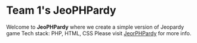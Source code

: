# Team 1's JeoPHPardy

Welcome to **JeoPHPardy** where we create a simple version of Jeopardy game
Tech stack: PHP, HTML, CSS
Please visit [JeorPHPardy](https://codd.cs.gsu.edu/~dvu11/WP/Project/Project-2/index.php) for more info.

